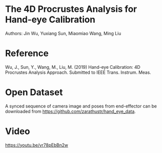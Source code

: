 # The 4D Procrustes Analysis for Hand-eye Calibration
Authors: Jin Wu, Yuxiang Sun, Miaomiao Wang, Ming Liu

# Reference
Wu, J., Sun, Y., Wang, M., Liu, M. (2019) Hand-eye Calibration: 4D Procrustes Analysis Approach. Submitted to IEEE Trans. Instrum. Meas.

# Open Dataset
A synced sequence of camera image and poses from end-effector can be downloaded from https://github.com/zarathustr/hand_eye_data.

# Video
https://youtu.be/vr78pEbBn2w
